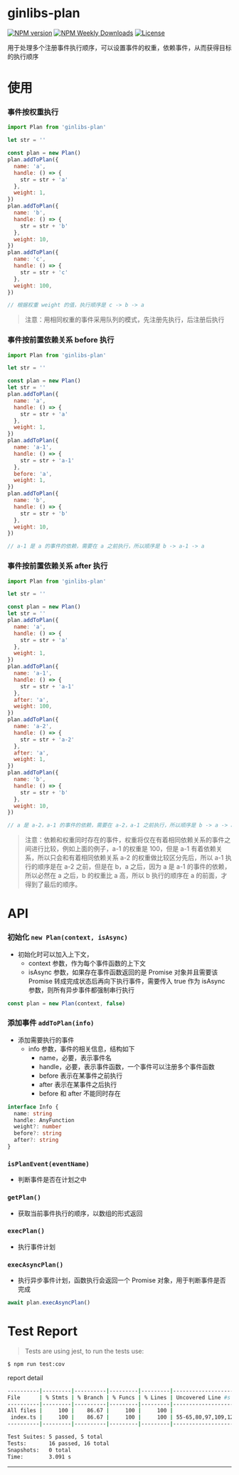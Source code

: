 # ginlibs-plan

[![NPM version](https://badgen.net/npm/v/ginlibs-plan)](https://www.npmjs.com/package/ginlibs-plan)
[![NPM Weekly Downloads](https://badgen.net/npm/dw/ginlibs-plan)](https://www.npmjs.com/package/ginlibs-plan)
[![License](https://badgen.net/npm/license/ginlibs-plan)](https://www.npmjs.com/package/ginlibs-plan)

用于处理多个注册事件执行顺序，可以设置事件的权重，依赖事件，从而获得目标的执行顺序

# 使用

### 事件按权重执行

```js
import Plan from 'ginlibs-plan'

let str = ''

const plan = new Plan()
plan.addToPlan({
  name: 'a',
  handle: () => {
    str = str + 'a'
  },
  weight: 1,
})
plan.addToPlan({
  name: 'b',
  handle: () => {
    str = str + 'b'
  },
  weight: 10,
})
plan.addToPlan({
  name: 'c',
  handle: () => {
    str = str + 'c'
  },
  weight: 100,
})

// 根据权重 weight 的值，执行顺序是 c -> b -> a
```

> 注意：用相同权重的事件采用队列的模式，先注册先执行，后注册后执行

### 事件按前置依赖关系 before 执行

```js
import Plan from 'ginlibs-plan'

let str = ''

const plan = new Plan()
let str = ''
plan.addToPlan({
  name: 'a',
  handle: () => {
    str = str + 'a'
  },
  weight: 1,
})
plan.addToPlan({
  name: 'a-1',
  handle: () => {
    str = str + 'a-1'
  },
  before: 'a',
  weight: 1,
})
plan.addToPlan({
  name: 'b',
  handle: () => {
    str = str + 'b'
  },
  weight: 10,
})

// a-1 是 a 的事件的依赖，需要在 a 之前执行，所以顺序是 b -> a-1 -> a
```

### 事件按前置依赖关系 after 执行

```js
import Plan from 'ginlibs-plan'

let str = ''

const plan = new Plan()
let str = ''
plan.addToPlan({
  name: 'a',
  handle: () => {
    str = str + 'a'
  },
  weight: 1,
})
plan.addToPlan({
  name: 'a-1',
  handle: () => {
    str = str + 'a-1'
  },
  after: 'a',
  weight: 100,
})
plan.addToPlan({
  name: 'a-2',
  handle: () => {
    str = str + 'a-2'
  },
  after: 'a',
  weight: 1,
})
plan.addToPlan({
  name: 'b',
  handle: () => {
    str = str + 'b'
  },
  weight: 10,
})

// a 是 a-2，a-1 的事件的依赖，需要在 a-2，a-1 之前执行，所以顺序是 b -> a -> a-1 -> a-2
```

> 注意：依赖和权重同时存在的事件，权重将仅在有着相同依赖关系的事件之间进行比较，例如上面的例子，a-1 的权重是 100，但是 a-1 有着依赖关系，所以只会和有着相同依赖关系 a-2 的权重做比较区分先后，所以 a-1 执行的顺序是在 a-2 之前，但是在 b，a 之后，因为 a 是 a-1 的事件的依赖，所以必然在 a 之后，b 的权重比 a 高，所以 b 执行的顺序在 a 的前面，才得到了最后的顺序。

# API

### 初始化 `new Plan(context, isAsync)`

- 初始化时可以加入上下文，
  - context 参数，作为每个事件函数的上下文
  - isAsync 参数，如果存在事件函数返回的是 Promise 对象并且需要该 Promise 转成完成状态后再向下执行事件，需要传入 true 作为 isAsync 参数，则所有异步事件都强制串行执行

```js
const plan = new Plan(context, false)
```

### 添加事件 `addToPlan(info)`

- 添加需要执行的事件
  - info 参数，事件的相关信息，结构如下
    - name，必要，表示事件名
    - handle，必要，表示事件函数，一个事件可以注册多个事件函数
    - before 表示在某事件之前执行
    - after 表示在某事件之后执行
    - before 和 after 不能同时存在

```ts
interface Info {
  name: string
  handle: AnyFunction
  weight?: number
  before?: string
  after?: string
}
```

### `isPlanEvent(eventName)`

- 判断事件是否在计划之中

### `getPlan()`

- 获取当前事件执行的顺序，以数组的形式返回

### `execPlan()`

- 执行事件计划

### `execAsyncPlan()`

- 执行异步事件计划，函数执行会返回一个 Promise 对象，用于判断事件是否完成

```js
await plan.execAsyncPlan()
```

# Test Report

> Tests are using jest, to run the tests use:

```sh
$ npm run test:cov
```

report detail

```sh
----------|---------|----------|---------|---------|-------------------------
File      | % Stmts | % Branch | % Funcs | % Lines | Uncovered Line #s
----------|---------|----------|---------|---------|-------------------------
All files |     100 |    86.67 |     100 |     100 |
 index.ts |     100 |    86.67 |     100 |     100 | 55-65,80,97,109,121,133
----------|---------|----------|---------|---------|-------------------------

Test Suites: 5 passed, 5 total
Tests:       16 passed, 16 total
Snapshots:   0 total
Time:        3.091 s
```

---
